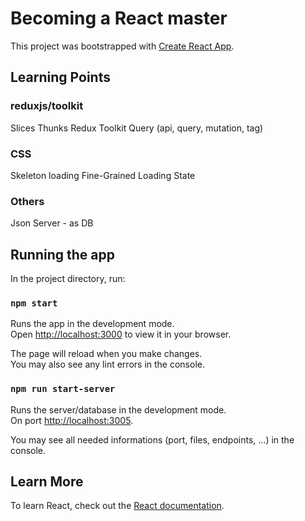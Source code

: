 # Becoming a React master

This project was bootstrapped with [Create React App](https://github.com/facebook/create-react-app).

## Learning Points

### reduxjs/toolkit

Slices
Thunks
Redux Toolkit Query (api, query, mutation, tag)

### CSS

Skeleton loading
Fine-Grained Loading State

### Others

Json Server - as DB

## Running the app

In the project directory, run:

### `npm start`

Runs the app in the development mode.\
Open [http://localhost:3000](http://localhost:3000) to view it in your browser.

The page will reload when you make changes.\
You may also see any lint errors in the console.

### `npm run start-server`

Runs the server/database in the development mode.\
On port [http://localhost:3005](http://localhost:3005).

You may see all needed informations (port, files, endpoints, ...) in the console.

## Learn More

To learn React, check out the [React documentation](https://reactjs.org/).
